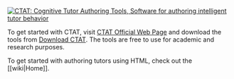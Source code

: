 [![CTAT: Cognitive Tutor Authoring Tools, Software for authoring intelligent tutor behavior](https://rawgit.com/CMUCTAT/CTAT/master/Examples/skindata/CTAT_Banner.svg)](http://ctat.pact.cs.cmu.edu/)

To get started with CTAT, visit [CTAT Official Web Page](http://ctat.pact.cs.cmu/edu) and download the tools from [Download CTAT](http://ctat.pact.cs.cmu.edu/index.php?id=download). The tools are free to use for academic and research purposes.

To get started with authoring tutors using HTML, check out the [[wiki|Home]].
